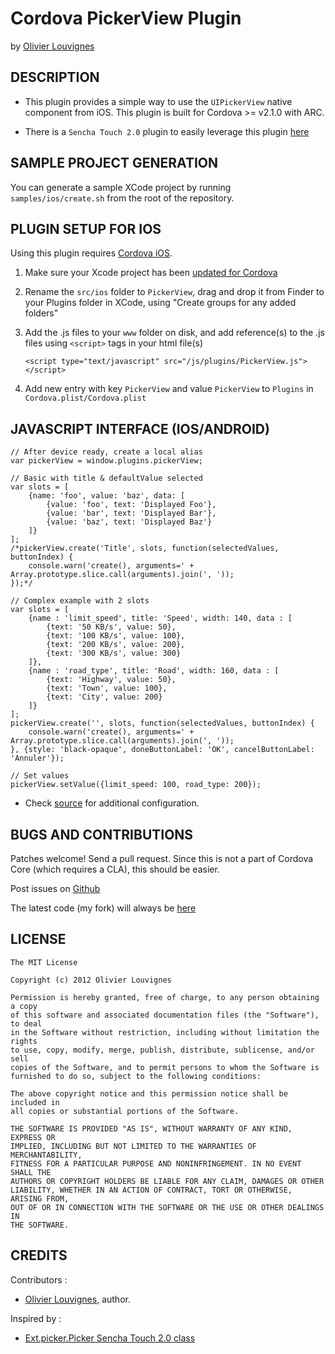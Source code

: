# Cordova PickerView Plugin #
by [Olivier Louvignes](http://olouv.com)

## DESCRIPTION ##

* This plugin provides a simple way to use the `UIPickerView` native component from iOS. This plugin is built for Cordova >= v2.1.0 with ARC.

* There is a `Sencha Touch 2.0` plugin to easily leverage this plugin [here](https://github.com/mgcrea/sencha-touch-plugins/blob/master/CordovaPicker.js)

## SAMPLE PROJECT GENERATION ##

You can generate a sample XCode project by running `samples/ios/create.sh` from the root of the repository.

## PLUGIN SETUP FOR IOS ##

Using this plugin requires [Cordova iOS](https://github.com/apache/incubator-cordova-ios).

1. Make sure your Xcode project has been [updated for Cordova](https://github.com/apache/incubator-cordova-ios/blob/master/guides/Cordova%20Upgrade%20Guide.md)
2. Rename the `src/ios` folder to `PickerView`, drag and drop it from Finder to your Plugins folder in XCode, using "Create groups for any added folders"
3. Add the .js files to your `www` folder on disk, and add reference(s) to the .js files using `<script>` tags in your html file(s)


    `<script type="text/javascript" src="/js/plugins/PickerView.js"></script>`


4. Add new entry with key `PickerView` and value `PickerView` to `Plugins` in `Cordova.plist/Cordova.plist`

## JAVASCRIPT INTERFACE (IOS/ANDROID) ##

    // After device ready, create a local alias
    var pickerView = window.plugins.pickerView;

    // Basic with title & defaultValue selected
    var slots = [
        {name: 'foo', value: 'baz', data: [
            {value: 'foo', text: 'Displayed Foo'},
            {value: 'bar', text: 'Displayed Bar'},
            {value: 'baz', text: 'Displayed Baz'}
        ]}
    ];
    /*pickerView.create('Title', slots, function(selectedValues, buttonIndex) {
        console.warn('create(), arguments=' + Array.prototype.slice.call(arguments).join(', '));
    });*/

    // Complex example with 2 slots
    var slots = [
        {name : 'limit_speed', title: 'Speed', width: 140, data : [
            {text: '50 KB/s', value: 50},
            {text: '100 KB/s', value: 100},
            {text: '200 KB/s', value: 200},
            {text: '300 KB/s', value: 300}
        ]},
        {name : 'road_type', title: 'Road', width: 160, data : [
            {text: 'Highway', value: 50},
            {text: 'Town', value: 100},
            {text: 'City', value: 200}
        ]}
    ];
    pickerView.create('', slots, function(selectedValues, buttonIndex) {
        console.warn('create(), arguments=' + Array.prototype.slice.call(arguments).join(', '));
    }, {style: 'black-opaque', doneButtonLabel: 'OK', cancelButtonLabel: 'Annuler'});

    // Set values
    pickerView.setValue({limit_speed: 100, road_type: 200});

* Check [source](https://github.com/mgcrea/cordova-pickerview/tree/master/www/PickerView.js) for additional configuration.

## BUGS AND CONTRIBUTIONS ##

Patches welcome! Send a pull request. Since this is not a part of Cordova Core (which requires a CLA), this should be easier.

Post issues on [Github](https://github.com/mgcrea/cordova-pickerview/issues)

The latest code (my fork) will always be [here](https://github.com/mgcrea/cordova-pickerview/tree/master)

## LICENSE ##

    The MIT License

    Copyright (c) 2012 Olivier Louvignes

    Permission is hereby granted, free of charge, to any person obtaining a copy
    of this software and associated documentation files (the "Software"), to deal
    in the Software without restriction, including without limitation the rights
    to use, copy, modify, merge, publish, distribute, sublicense, and/or sell
    copies of the Software, and to permit persons to whom the Software is
    furnished to do so, subject to the following conditions:

    The above copyright notice and this permission notice shall be included in
    all copies or substantial portions of the Software.

    THE SOFTWARE IS PROVIDED "AS IS", WITHOUT WARRANTY OF ANY KIND, EXPRESS OR
    IMPLIED, INCLUDING BUT NOT LIMITED TO THE WARRANTIES OF MERCHANTABILITY,
    FITNESS FOR A PARTICULAR PURPOSE AND NONINFRINGEMENT. IN NO EVENT SHALL THE
    AUTHORS OR COPYRIGHT HOLDERS BE LIABLE FOR ANY CLAIM, DAMAGES OR OTHER
    LIABILITY, WHETHER IN AN ACTION OF CONTRACT, TORT OR OTHERWISE, ARISING FROM,
    OUT OF OR IN CONNECTION WITH THE SOFTWARE OR THE USE OR OTHER DEALINGS IN
    THE SOFTWARE.

## CREDITS ##

Contributors :

* [Olivier Louvignes](http://olouv.com), author.

Inspired by :

* [Ext.picker.Picker Sencha Touch 2.0 class](http://docs.sencha.com/touch/2-0/#!/api/Ext.picker.Picker)
